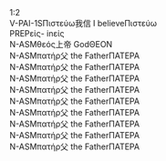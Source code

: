 <div class="interlinear"> 1:2
<div class="word-column"><span class="morph">V-PAI-1S</span><span>Πιστεύω</span><span>我信 I believe</span><span class="greek">Πιστεύω</span></div> 
<div class="word-column"><span class="morph">PREP</span><span>εἰς</span><span>- in</span><span class="greek">εἰς</span></div> 
<div class="word-column"><span class="morph">N-ASM</span><span>θεός</span><span>上帝 God</span><span class="greek">ΘΕΟΝ</span></div> 
<div class="word-column"><span class="morph">N-ASM</span><span>πατήρ</span><span>父 the Father</span><span class="greek">ΠΑΤΕΡΑ</span></div>
<div class="word-column"><span class="morph">N-ASM</span><span>πατήρ</span><span>父 the Father</span><span class="greek">ΠΑΤΕΡΑ</span></div>
<div class="word-column"><span class="morph">N-ASM</span><span>πατήρ</span><span>父 the Father</span><span class="greek">ΠΑΤΕΡΑ</span></div>
<div class="word-column"><span class="morph">N-ASM</span><span>πατήρ</span><span>父 the Father</span><span class="greek">ΠΑΤΕΡΑ</span></div>
<div class="word-column"><span class="morph">N-ASM</span><span>πατήρ</span><span>父 the Father</span><span class="greek">ΠΑΤΕΡΑ</span></div>
<div class="word-column"><span class="morph">N-ASM</span><span>πατήρ</span><span>父 the Father</span><span class="greek">ΠΑΤΕΡΑ</span></div>
<div class="word-column"><span class="morph">N-ASM</span><span>πατήρ</span><span>父 the Father</span><span class="greek">ΠΑΤΕΡΑ</span></div>
<div class="word-column"><span class="morph">N-ASM</span><span>πατήρ</span><span>父 the Father</span><span class="greek">ΠΑΤΕΡΑ</span></div>
<div class="word-column"><span class="morph">N-ASM</span><span>πατήρ</span><span>父 the Father</span><span class="greek">ΠΑΤΕΡΑ</span></div>

</div>
